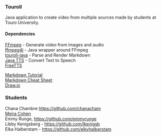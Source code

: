 ### Touroll

Java application to create video from multiple sources made by students at Touro University.

#### Dependencies

[FFmpeg](https://ffmpeg.org/) - Generate video from images and audio\
[ffmpeg4j](https://github.com/Manevolent/ffmpeg4j) - Java wrapper around FFmpeg\
[touroll-java](https://github.com/commonmark/commonmark-java) - Parse and Render Markdown\
[Java TTS](https://www.geeksforgeeks.org/converting-text-speech-java/) - Convert Text to Speech\
[FreeTTS](https://freetts.sourceforge.io/)

[Markdown Tutorial](https://www.markdowntutorial.com/)\
[Markdown Cheat Sheet](https://www.markdownguide.org/cheat-sheet/)\
[Draw.io](https://app.diagrams.net/)


### Students
Chana Chambre https://github.com/chanacham \
[Meira Cohen](https://www.github.com/mc-student) \
Emmy Runge, https://github.com/emmyrunge \
Libby Kenigsberg - https://github.com/lkenigsb \
Elka Halberstam - https://github.com/elkyhalberstam
